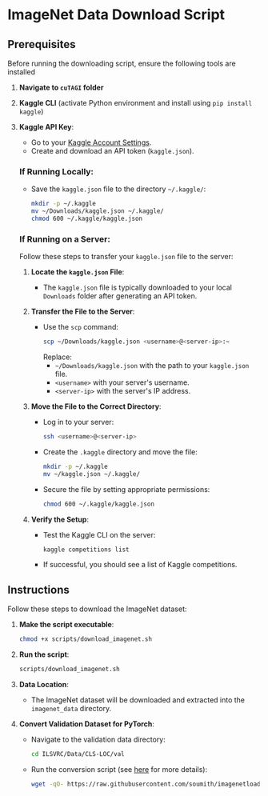 # ImageNet Data Download Script

## Prerequisites

Before running the downloading script, ensure the following tools are installed

1. **Navigate to `cuTAGI` folder**

2. **Kaggle CLI** (activate Python environment and install using `pip install kaggle`)

3. **Kaggle API Key**:
   - Go to your [Kaggle Account Settings](https://www.kaggle.com/account).
   - Create and download an API token (`kaggle.json`).

   ### If Running Locally:
   - Save the `kaggle.json` file to the directory `~/.kaggle/`:
     ```bash
     mkdir -p ~/.kaggle
     mv ~/Downloads/kaggle.json ~/.kaggle/
     chmod 600 ~/.kaggle/kaggle.json
     ```

   ### If Running on a Server:
   Follow these steps to transfer your `kaggle.json` file to the server:
   1. **Locate the `kaggle.json` File**:
      - The `kaggle.json` file is typically downloaded to your local `Downloads` folder after generating an API token.

   2. **Transfer the File to the Server**:
      - Use the `scp` command:
        ```bash
        scp ~/Downloads/kaggle.json <username>@<server-ip>:~
        ```
        Replace:
        - `~/Downloads/kaggle.json` with the path to your `kaggle.json` file.
        - `<username>` with your server's username.
        - `<server-ip>` with the server's IP address.

   3. **Move the File to the Correct Directory**:
      - Log in to your server:
        ```bash
        ssh <username>@<server-ip>
        ```
      - Create the `.kaggle` directory and move the file:
        ```bash
        mkdir -p ~/.kaggle
        mv ~/kaggle.json ~/.kaggle/
        ```
      - Secure the file by setting appropriate permissions:
        ```bash
        chmod 600 ~/.kaggle/kaggle.json
        ```

   4. **Verify the Setup**:
      - Test the Kaggle CLI on the server:
        ```bash
        kaggle competitions list
        ```
      - If successful, you should see a list of Kaggle competitions.

## Instructions

Follow these steps to download the ImageNet dataset:

1. **Make the script executable**:
   ```bash
   chmod +x scripts/download_imagenet.sh
   ```

2. **Run the script**:
   ```bash
   scripts/download_imagenet.sh
   ```

3. **Data Location**:
   - The ImageNet dataset will be downloaded and extracted into the `imagenet_data` directory.

4. **Convert Validation Dataset for PyTorch**:
   - Navigate to the validation data directory:
     ```bash
     cd ILSVRC/Data/CLS-LOC/val
     ```
   - Run the conversion script (see [here](https://discuss.pytorch.org/t/issues-with-dataloader-for-imagenet-should-i-use-datasets-imagefolder-or-datasets-imagenet/115742/3) for more details):
     ```bash
     wget -qO- https://raw.githubusercontent.com/soumith/imagenetloader.torch/master/valprep.sh | bash
     ```
